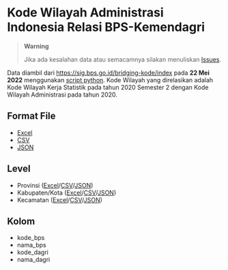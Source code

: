 # Kode Wilayah Administrasi Indonesia Relasi BPS-Kemendagri

> **Warning**
>
> Jika ada kesalahan data atau semacamnya silakan menuliskan [Issues](https://github.com/zakiego/Kode-Wilayah-Administrasi-Indonesia-Relasi-BPS-Kemendagri/issues/new).

Data diambil dari https://sig.bps.go.id/bridging-kode/index pada **22 Mei 2022** menggunakan [script python](/scripts).
Kode Wilayah yang direlasikan adalah Kode Wilayah Kerja Statistik pada tahun 2020 Semester 2 dengan Kode Wilayah Administrasi pada tahun 2020.

## Format File

- [Excel](/excel/)
- [CSV](/csv/)
- [JSON](/json/)

## Level

- Provinsi ([Excel](/excel/provinsi.xlsx)/[CSV](/csv/provinsi.csv)/[JSON](/json/provinsi.json))
- Kabupaten/Kota ([Excel](/excel/kabkota.xlsx)/[CSV](/csv/kabkota.csv)/[JSON](/json/kabkota.json))
- Kecamatan ([Excel](/excel/kecamatan.xlsx)/[CSV](/csv/kecamatan.csv)/[JSON](/json/kecamatan.json))

## Kolom

- kode_bps
- nama_bps
- kode_dagri
- nama_dagri
